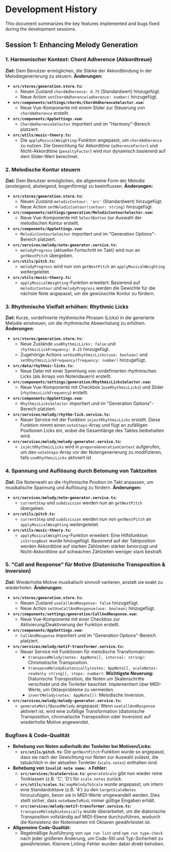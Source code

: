 # Development History

This document summarizes the key features implemented and bugs fixed during the development sessions.

## Session 1: Enhancing Melody Generation

### 1. Harmonischer Kontext: Chord Adherence (Akkordtreue)

**Ziel:** Dem Benutzer ermöglichen, die Stärke der Akkordbindung in der Melodiegenerierung zu steuern.
**Änderungen:**

- **`src/stores/generation.store.ts`:**
  - Neuen Zustand `chordAdherence: 0.75` (Standardwert) hinzugefügt.
  - Neue Action `setChordAdherence(adherence: number)` hinzugefügt.
- **`src/components/settings/chords/ChordAdherenceSelector.vue`:**
  - Neue Vue-Komponente mit einem Slider zur Steuerung von `chordAdherence` erstellt.
- **`src/components/AppSettings.vue`:**
  - `ChordAdherenceSelector` importiert und im "Harmony"-Bereich platziert.
- **`src/utils/music-theory.ts`:**
  - Die `applyMusicalWeighting`-Funktion angepasst, um `chordAdherence` zu nutzen. Die Gewichtung für Akkordtöne (`adherenceFactor`) und Nicht-Akkordtöne (`penaltyFactor`) wird nun dynamisch basierend auf dem Slider-Wert berechnet.

### 2. Melodische Kontur steuern

**Ziel:** Dem Benutzer ermöglichen, die allgemeine Form der Melodie (ansteigend, absteigend, bogenförmig) zu beeinflussen.
**Änderungen:**

- **`src/stores/generation.store.ts`:**
  - Neuen Zustand `melodicContour: 'arc'` (Standardwert) hinzugefügt.
  - Neue Action `setMelodicContour(contour: string)` hinzugefügt.
- **`src/components/settings/generation/MelodicContourSelector.vue`:**
  - Neue Vue-Komponente mit `SelectButton` zur Auswahl der melodischen Kontur erstellt.
- **`src/components/AppSettings.vue`:**
  - `MelodicContourSelector` importiert und im "Generation Options"-Bereich platziert.
- **`src/services/melody/note-generator.service.ts`:**
  - `melodyProgress` (aktueller Fortschritt im Takt) wird nun an `getNextPitch` übergeben.
- **`src/utils/pitch.ts`:**
  - `melodyProgress` wird nun von `getNextPitch` an `applyMusicalWeighting` weitergeleitet.
- **`src/utils/music-theory.ts`:**
  - `applyMusicalWeighting`-Funktion erweitert: Basierend auf `melodicContour` und `melodyProgress` werden die Gewichte für die nächste Note angepasst, um die gewünschte Kontur zu fördern.

### 3. Rhythmische Vielfalt erhöhen: Rhythmic Licks

**Ziel:** Kurze, vordefinierte rhythmische Phrasen (Licks) in die generierte Melodie einstreuen, um die rhythmische Abwechslung zu erhöhen.
**Änderungen:**

- **`src/stores/generation.store.ts`:**
  - Neue Zustände `useRhythmicLicks: false` und `rhythmicLickFrequency: 0.25` hinzugefügt.
  - Zugehörige Actions `setUseRhythmicLicks(use: boolean)` und `setRhythmicLickFrequency(frequency: number)` hinzugefügt.
- **`src/data/rhythmic-licks.ts`:**
  - Neue Datei mit einer Sammlung von vordefinierten rhythmischen Licks (als Arrays von Notendauern) erstellt.
- **`src/components/settings/generation/RhythmicLicksSelector.vue`:**
  - Neue Vue-Komponente mit Checkbox (`useRhythmicLicks`) und Slider (`rhythmicLickFrequency`) erstellt.
- **`src/components/AppSettings.vue`:**
  - `RhythmicLicksSelector` importiert und im "Generation Options"-Bereich platziert.
- **`src/services/melody/rhythm-lick.service.ts`:**
  - Neuer Service mit der Funktion `injectRhythmicLicks` erstellt. Diese Funktion nimmt einen `noteSteps`-Array und fügt an zufälligen Positionen Licks ein, wobei die Gesamtlänge des Taktes beibehalten wird.
- **`src/services/melody/melody-generator.service.ts`:**
  - `injectRhythmicLicks` wird in `prepareGenerationContext` aufgerufen, um den `noteSteps`-Array vor der Notengenerierung zu modifizieren, falls `useRhythmicLicks` aktiviert ist.

### 4. Spannung und Auflösung durch Betonung von Taktzeiten

**Ziel:** Die Notenwahl an die rhythmische Position im Takt anpassen, um musikalische Spannung und Auflösung zu fördern.
**Änderungen:**

- **`src/services/melody/note-generator.service.ts`:**
  - `currentStep` und `subdivision` werden nun an `getNextPitch` übergeben.
- **`src/utils/pitch.ts`:**
  - `currentStep` und `subdivision` werden nun von `getNextPitch` an `applyMusicalWeighting` weitergeleitet.
- **`src/utils/music-theory.ts`:**
  - `applyMusicalWeighting`-Funktion erweitert: Eine Hilfsfunktion `isStrongBeat` wurde hinzugefügt. Basierend auf der Taktposition werden Akkordtöne auf starken Zählzeiten stärker bevorzugt und Nicht-Akkordtöne auf schwachen Zählzeiten weniger stark bestraft.

### 5. "Call and Response" für Motive (Diatonische Transposition & Inversion)

**Ziel:** Wiederholte Motive musikalisch sinnvoll variieren, anstatt sie exakt zu wiederholen.
**Änderungen:**

- **`src/stores/generation.store.ts`:**
  - Neuen Zustand `useCallAndResponse: false` hinzugefügt.
  - Neue Action `setUseCallAndResponse(use: boolean)` hinzugefügt.
- **`src/components/settings/generation/CallAndResponse.vue`:**
  - Neue Vue-Komponente mit einer Checkbox zur Aktivierung/Deaktivierung der Funktion erstellt.
- **`src/components/AppSettings.vue`:**
  - `CallAndResponse` importiert und im "Generation Options"-Bereich platziert.
- **`src/services/melody/motif-transformer.service.ts`:**
  - Neuer Service mit Funktionen für melodische Transformationen:
    - `transposeMelody(notes: AppNote[], interval: string)`: Chromatische Transposition.
    - `transposeMelodyDiatonically(notes: AppNote[], scaleNotes: readonly string[], steps: number)`: **Wichtigste Neuerung:** Diatonische Transposition, die Noten um Skalenschritte verschiebt und die Tonleiter beachtet. Implementiert über MIDI-Werte, um Oktavprobleme zu vermeiden.
    - `invertMelody(notes: AppNote[])`: Melodische Inversion.
- **`src/services/melody/melody-generator.service.ts`:**
  - `generateMotifBasedMelody` angepasst: Wenn `useCallAndResponse` aktiviert ist, wird eine zufällige Transformation (diatonische Transposition, chromatische Transposition oder Inversion) auf wiederholte Motive angewendet.

### Bugfixes & Code-Qualität

- **Behebung von Noten außerhalb der Tonleiter bei Motiven/Licks:**
  - **`src/utils/pitch.ts`:** Die `getNextPitch`-Funktion wurde so angepasst, dass sie nach der Gewichtung nur Noten zur Auswahl zulässt, die tatsächlich in der aktuellen Tonleiter (`scale.notes`) enthalten sind.
- **Behebung von `Invalid note name: A` Fehler:**
  - **`src/services/ScaleService.ts`:** `generateScale` gibt nun wieder reine Tonklassen (z.B. 'C', 'D') für `scale.notes` zurück.
  - **`src/utils/scales.ts`:** `mapMelodyToScale` wurde angepasst, um intern eine Standardoktave (z.B. '4') zu den `targetScaleNotes` hinzuzufügen, bevor sie in MIDI-Werte umgewandelt werden. Dies stellt sicher, dass `noteNameToMidi` immer gültige Eingaben erhält.
  - **`src/services/melody/motif-transformer.service.ts`:** `transposeMelodyDiatonically` wurde überarbeitet, um die diatonische Transposition vollständig auf MIDI-Ebene durchzuführen, wodurch die Konsistenz der Notennamen mit Oktaven gewährleistet ist.
- **Allgemeine Code-Qualität:**
  - Regelmäßige Ausführung von `npm run lint` und `npm run type-check` nach jeder größeren Änderung, um Code-Stil und Typ-Sicherheit zu gewährleisten. Kleinere Linting-Fehler wurden dabei direkt behoben.
